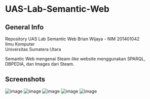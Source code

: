 # UAS-Lab-Semantic-Web

## General Info
Repository UAS Lab Semantic Web
Brian Wijaya - NIM 201401042  
Ilmu Komputer  
Universitas Sumatera Utara  

Semantic Web mengenai Steam-like website menggunakan SPARQL, DBPEDIA, dan Images dari Steam.

## Screenshots
![image](https://github.com/briannzw/UAS-Lab-Semantic-Web/assets/70004754/ce0d2a84-d155-4073-967d-84713cd528ee)
![image](https://github.com/briannzw/UAS-Lab-Semantic-Web/assets/70004754/16d8a42d-61b7-4071-9a28-306e47722049)
![image](https://github.com/briannzw/UAS-Lab-Semantic-Web/assets/70004754/776d8cbf-253b-4278-9c50-5cdee5421cce)
![image](https://github.com/briannzw/UAS-Lab-Semantic-Web/assets/70004754/90c50408-b03a-43ec-aa92-de9115927eb1)
![image](https://github.com/briannzw/UAS-Lab-Semantic-Web/assets/70004754/cee39d5a-2c7c-490b-9794-239a5602978b)
